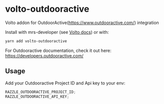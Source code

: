 # volto-outdooractive

Volto addon for OutdoorActive(https://www.outdooractive.com/) integration

Install with mrs-developer (see [Volto docs](https://docs.voltocms.com/customizing/add-ons/)) or with:

```bash
yarn add volto-outdooractive
```

For Outdooractive documentation, check it out here:
https://developers.outdooractive.com/

## Usage

Add your Outdooractive Project ID and Api key to your env:

```jsx
RAZZLE_OUTDOORACTIVE_PROJECT_ID;
RAZZLE_OUTDOORACTIVE_API_KEY;
```

